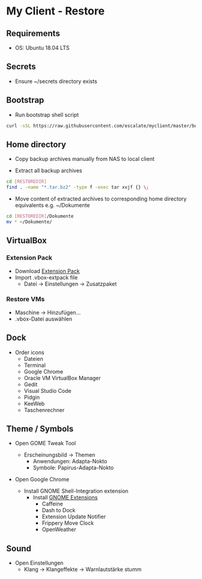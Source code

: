 # My Client - Restore

## Requirements

* OS: Ubuntu 18.04 LTS

## Secrets

* Ensure ~/secrets directory exists

## Bootstrap

* Run bootstrap shell script
```bash
curl -sSL https://raw.githubusercontent.com/escalate/myclient/master/bootstrap.sh | bash
```

## Home directory

* Copy backup archives manually from NAS to local client

* Extract all backup archives
```bash
cd [RESTOREDIR]
find . -name "*.tar.bz2" -type f -exec tar xvjf {} \;
```

* Move content of extracted archives to corresponding home directory equivalents e.g. ~/Dokumente
```bash
cd [RESTOREDIR]/Dokumente
mv * ~/Dokumente/
```

## VirtualBox

### Extension Pack

* Download [Extension Pack](https://www.virtualbox.org/wiki/Downloads)
* Import .vbox-extpack file
  * Datei -> Einstellungen -> Zusatzpaket

### Restore VMs

* Maschine -> Hinzufügen...
* .vbox-Datei auswählen

## Dock

* Order icons
  * Dateien
  * Terminal
  * Google Chrome
  * Oracle VM VirtualBox Manager
  * Gedit
  * Visual Studio Code
  * Pidgin
  * KeeWeb
  * Taschenrechner

## Theme / Symbols

* Open GOME Tweak Tool
  * Erscheinungsbild -> Themen
    * Anwendungen: Adapta-Nokto
    * Symbole: Papirus-Adapta-Nokto

* Open Google Chrome
  * Install GNOME Shell-Integration extension
    * Install [GNOME Extensions](https://extensions.gnome.org)
      * Caffeine
      * Dash to Dock
      * Extension Update Notifier
      * Frippery Move Clock
      * OpenWeather

## Sound

* Open Einstellungen
  * Klang -> Klangeffekte -> Warnlautstärke stumm
